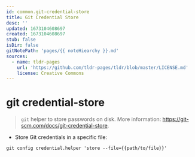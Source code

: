 ```yaml
---
id: common.git-credential-store
title: Git Credential Store
desc: ''
updated: 1673104608697
created: 1673104608697
stub: false
isDir: false
gitNotePath: 'pages/{{ noteHiearchy }}.md'
sources:
  - name: tldr-pages
    url: 'https://github.com/tldr-pages/tldr/blob/master/LICENSE.md'
    license: Creative Commons
---
```

# git credential-store

> `git` helper to store passwords on disk.
> More information: <https://git-scm.com/docs/git-credential-store>.

- Store Git credentials in a specific file:

`git config credential.helper 'store --file={{path/to/file}}'`


